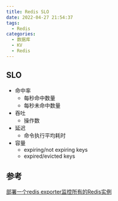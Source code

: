 ```yaml
---
title: Redis SLO
date: 2022-04-27 21:54:37
tags:
  - Redis
categories: 
  - 数据库
  - KV
  - Redis
---
```


<p></p>
<!-- more -->

## SLO
- 命中率
  + 每秒命中数量   
  + 每秒未命中数量
- 吞吐
  + 操作数
- 延迟
  + 命令执行平均耗时
- 容量 
  + expiring/not expiring   keys
  + expired/evicted keys


## 参考
[部署一个redis exporter监控所有的Redis实例](https://blog.51cto.com/wutengfei/6026334)